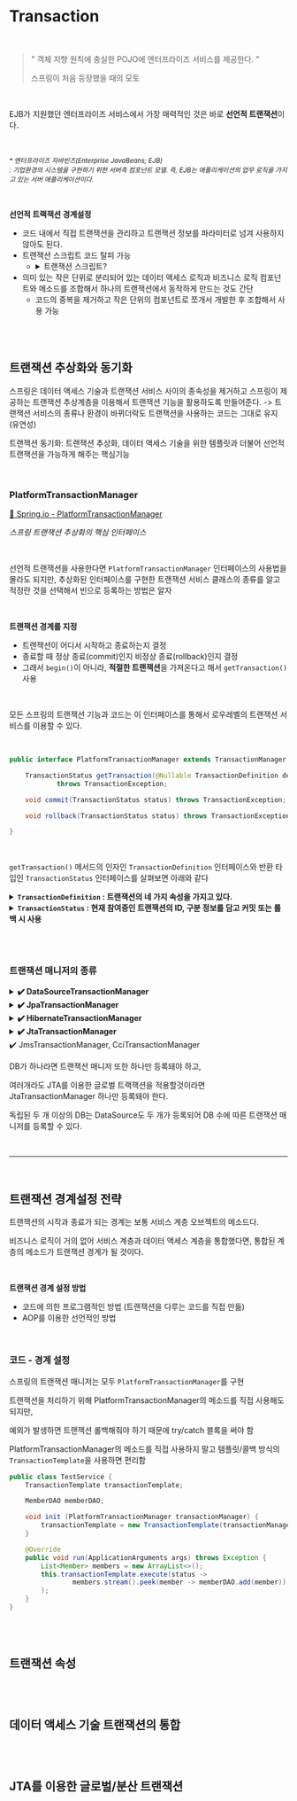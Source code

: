 # Transaction

<br/>

> " 객체 지향 원칙에 충실한 POJO에 엔터프라이즈 서비스를 제공한다. "
>
> 스프링이 처음 등장했을 때의 모토

<br>

EJB가 지원했던 엔터프라이즈 서비스에서 가장 매력적인 것은 바로 **선언적 트랜잭션**이다.

<br/>

<small> <i> * 엔터프라이즈 자바빈즈(Enterprise JavaBeans; EJB) <br/> : 기업환경의 시스템을 구현하기 위한 서버측 컴포넌트 모델. 즉, EJB는 애플리케이션의 업무 로직을 가지고 있는 서버 애플리케이션이다.</i> </small>

<br/>

**선언적 트랙잭션 경계설정**

- 코드 내에서 직접 트랜잭션을 관리하고 트랜잭션 정보를 파라미터로 넘겨 사용하지 않아도 된다.
- 트랜잭션 스크립트 코드 탈피 가능 
  - <details>
    <summary>트랜잭션 스크립트? </summary>
    <i>하나의 트랜잭션 안에서 동작해야 하는 코드를 한 군데 모아서 만드는 방식</i>

    보통 1 트랜잭션 = 1 메소드로 구성되는데 아래와 같은 형식을 가진다
    <br>
    <pre>
    메소드의 앞부분에서 DB를 연결
            ⬇
    트랜잭션을 시작하는 코드
            ⬇
    트랜잭션 안에서 DB를 액세스하는 코드
    혹은 그 결과를 가지고 비즈니스 로직을 적용하는 코드
    </pre>
    <br>
    위와 같은 방식, 분리를 위해서는 Connection정보를 달고 다녀야 함
    </details>
- 의미 있는 작은 단위로 분리되어 있는 데이터 액세스 로직과 비즈니스 로직 컴포넌트와 메소드를 조합해서 하나의 트랜잭션에서 동작하게 만드는 것도 간단
  - 코드의 중복을 제거하고 작은 단위의 컴포넌트로 쪼개서 개발한 후 조합해서 사용 가능

<br/><br/>

## 트랜잭션 추상화와 동기화

스프링은 데이터 액세스 기술과 트랜잭션 서비스 사이의 종속성을 제거하고 스프링이 제공하는 트랜잭션 추상계층을 이용해서 트랜잭션 기능을 활용하도록 만들어준다. -> 트랜잭션 서비스의 종류나 환경이 바뀌더락도 트랜잭션을 사용하는 코드는 그대로 유지 (유연성)

트랜잭션 동기화: 트랜잭션 추상화, 데이터 액세스 기술을 위한 템플릿과 더불어 선언적 트랜잭션을 가능하게 해주는 핵심기능 

<br>

### PlatformTransactionManager

[🔗 Spring.io - PlatformTransactionManager](https://docs.spring.io/spring-framework/docs/current/javadoc-api/org/springframework/transaction/PlatformTransactionManager.html)

*스프링 트랜잭션 추상화의 핵심 인터페이스*

<br>

선언적 트랜잭션을 사용한다면 `PlatformTransactionManager` 인터페이스의 사용법을 몰라도 되지만,
추상화된 인터페이스를 구현한 트랜잭션 서비스 클래스의 종류를 알고 적정란 것을 선택해서 빈으로 등록하는 방법은 알자

<br>

**트랜잭션 경계를 지정**
- 트랜잭션이 어디서 시작하고 종료하는지 결정
- 종료할 때 정상 종료(commit)인지 비정상 종료(rollback)인지 결정
- 그래서 `begin()`이 아니라, **적절한 트랜잭션**을 가져온다고 해서 `getTransaction()` 사용

<br>

모든 스프링의 트랜잭션 기능과 코드는 이 인터페이스를 통해서 로우레벨의 트랜잭션 서비스를 이용할 수 있다.

<br>

``` java
public interface PlatformTransactionManager extends TransactionManager {

	TransactionStatus getTransaction(@Nullable TransactionDefinition definition)
			throws TransactionException;

	void commit(TransactionStatus status) throws TransactionException;

	void rollback(TransactionStatus status) throws TransactionException;

}
```
<br>

`getTransaction()` 메서드의 인자인 `TransactionDefinition` 인터페이스와 반환 타입인 `TransactionStatus` 인터페이스를 살펴보면 아래와 같다

<details>
<summary><b><code>TransactionDefinition</code> : 트랜잭션의 네 가지 속성을 가지고 있다. </b></summary>

``` java
public interface TransactionDefinition {
	int PROPAGATION_REQUIRED = 0;
	int PROPAGATION_SUPPORTS = 1;
	int PROPAGATION_MANDATORY = 2;
	int PROPAGATION_REQUIRES_NEW = 3;
	int PROPAGATION_NOT_SUPPORTED = 4;
	int PROPAGATION_NEVER = 5;
	int PROPAGATION_NESTED = 6;
	int ISOLATION_DEFAULT = -1;
	int ISOLATION_READ_UNCOMMITTED = 1;  // same as java.sql.Connection.TRANSACTION_READ_UNCOMMITTED;
	int ISOLATION_READ_COMMITTED = 2;  // same as java.sql.Connection.TRANSACTION_READ_COMMITTED;
	int ISOLATION_REPEATABLE_READ = 4;  // same as java.sql.Connection.TRANSACTION_REPEATABLE_READ;
	int ISOLATION_SERIALIZABLE = 8;  // same as java.sql.Connection.TRANSACTION_SERIALIZABLE;
	int TIMEOUT_DEFAULT = -1;

	default int getPropagationBehavior() {
		return PROPAGATION_REQUIRED;
	}

	default int getIsolationLevel() {
		return ISOLATION_DEFAULT;
	}

	default int getTimeout() {
		return TIMEOUT_DEFAULT;
	}

	default boolean isReadOnly() {
		return false;
	}

	@Nullable
	default String getName() {
		return null;
	}

	static TransactionDefinition withDefaults() {
		return StaticTransactionDefinition.INSTANCE;
	}
}

```
</details>

<details>
<summary><b><code>TransactionStatus</code> : 현재 참여중인 트랜잭션의 ID, 구분 정보를 담고 커밋 또는 롤백 시 사용</b></summary>

``` java
public interface TransactionStatus extends TransactionExecution, SavepointManager, Flushable {

	boolean hasSavepoint();

	@Override
	void flush();
}

```
</details>

<br/><br/>

### 트랜잭션 매니저의 종류

<details>
<summary><b>✔️ DataSourceTransactionManager</b></summary>

*Connection의 트랜잭션 API를 이용해서 트랜잭션을 관리해주는 트랜잭션 매니저*

이 트랜잭션 매니저를 사용하려면 **트랜잭션을 적용할 DataSource가 스프링의 빈으로 등록**되어야 한다.

JDBC API를 이용해서 트랜잭션을 관리하는 데이터 액세스 기술인 JDBC와 iBatis SqlMap으로 만든 DAO에 적용할 수 있다.

DataSourceTransactionManager를 빈으로 등록할 때는 적용할 DAO가 사용하는 것과 동일한 DataSource를 빈으로 제공해야 한다.

DataSourceTransactionManager가 사용할 DataSource는 getConnection()이 호출될 때마다 매번 새로운 Connection을 돌려줘야 한다. ThreadLocal 등을 이용해 트랜잭션을 저장해두고 돌려주는 특별한 기능을 가진 DataSource를 사용하면 안된다. 

트랜잭션 매니저가 관리하는 Connection을 가져오려면 DataSource의 getConnection() 대신 스프링 DataSourceUtils 클래스의 스태틱 메소드를 사용한다. 

대개 JdbcTemplate 이용해서 DAO를 작성하면 되기 때문에 DataSourceUtils.getConnection()으로 Connection을 직접 가져와 사용할 일은 많지 않다.

<b>JdbcTemplate이나 SqlMapClientTemplate처럼 내부에서 Connection과 트랜잭션 작업을 알아서 처리해주는 템플릿을 사용하는 방법이 제일 좋다.</b>
<br>
</details>

<details>
<summary><b>✔️ JpaTransactionManager</b></summary>

*JPA를 이용하는 DAO에서 사용하는 트랜잭션 매니저*

물론 JTA에서는 필요없음

JpaTransactionManager는 `LocalContainerEntityManagerFactoryBean`타입의 빈을 등록해줘야한다.
DataSourceTransactionManager가 제공하는 **DataSource 레벨의 트랜잭션 관리 기능을 동시**에 하기 때문에
JpaTransactionManager를 사용하는 동시에 트랜잭션이 적용된 JDBC DAO를 사용할 수도 있다.
<br>
</details>
<details>
<summary><b>✔️ HibernateTransactionManager</b></summary>

*Hibernate를 이용하는 DAO에서 사용하는 트랜잭션 매니저*

DataSourceTransactionManager가 제공하는 **DataSource 레벨의 트랜잭션 관리 기능을 동시**에 하기 때문에
HibernateTransactionManager를 사용하는 동시에 트랜잭션이 적용된 JDBC DAO를 사용할 수도 있다.
<br>
</details>

<details>
<summary><b>✔️ JtaTransactionManager</b></summary>

*하나 이상의 DB 또는 트랜잭션 리소스가 참여하는 글로벌 트랜잭션을 적용하려면 JTA 이용*

JTA는 여러 개의 트랜잭션 리소스(DB, JMS 등)에 대한 작업을 하나의 트랜잭션으로 묶을 수 있고,
여러 대의 서버에 분산되어 진행되는 작업을 트랜잭션으로 연결해주기도 한다.
JTA 트랜잭션을 이용하려면 트랜잭션 서비스를 제공하는 WAS를 이용하거나 독립 JTA 서비스를 제공해주는 프레임워크를 사용해야 한다.

JraTransactionManager를 사용할 때는 DataSource도 서버에 등록된 XADataSource를 사용해야 한다.
JNDI를 이용해서 서버의 XA DataSource를 빈으로 등록하고 DAO나 EntityManagerFactory, SessionFactory 등에서 사용하게 해야 한다.
<br>
</details>
✔️ JmsTransactionManager, CciTransactionManager

<br>

DB가 하나라면 트랜잭션 매니저 또한 하나만 등록돼야 하고,

여러개라도 JTA를 이용한 글로벌 트랙잭션을 적용할것이라면 JtaTransactionManager 하나만 등록돼야 한다.

독립된 두 개 이상의 DB는 DataSource도 두 개가 등록되어 DB 수에 따른 트랜잭션 매니저를 등록할 수 있다.

<br/>

---

<br/>

## 트랜잭션 경계설정 전략

트랜잭션의 시작과 종료가 되는 경계는 보통 서비스 계층 오브젝트의 메소드다.

비즈니스 로직이 거의 없어 서비스 계층과 데이터 액세스 계층을 통합했다면, 통합된 계층의 메소드가 트랜잭션 경계가 될 것이다.

<br/>

**트랜잭션 경계 설정 방법**
- 코드에 의한 프로그램적인 방법 (트랜잭션을 다루는 코드를 직접 만듦)
- AOP를 이용한 선언적인 방법

<br/>

### 코드 - 경계 설정

스프링의 트랜잭션 매니저는 모두 `PlatformTransactionManager`를 구현

트랜잭션을 처리하기 위해 PlatformTransactionManager의 메소드를 직접 사용해도 되지만, 

예외가 발생하면 트랜잭션 롤백해줘야 하기 때문에 try/catch 블록을 써야 함

PlatformTransactionManager의 메소드를 직접 사용하지 말고 템플릿/콜백 방식의 `TransactionTemplate`을 사용하면 편리함

``` java
public class TestService {
    TransactionTemplate transactionTemplate;

    MemberDAO memberDAO;

    void init (PlatformTransactionManager transactionManager) {
        transactionTemplate = new TransactionTemplate(transactionManager);
    }

    @Override
    public void run(ApplicationArguments args) throws Exception {
        List<Member> members = new ArrayList<>();
        this.transactionTemplate.execute(status ->
                members.stream().peek(member -> memberDAO.add(member))
        );
    }
}
```

<br/><br/>

## 트랜잭션 속성

<br/><br/>

## 데이터 액세스 기술 트랜잭션의 통합

<br/><br/>

## JTA를 이용한 글로벌/분산 트랜잭션
